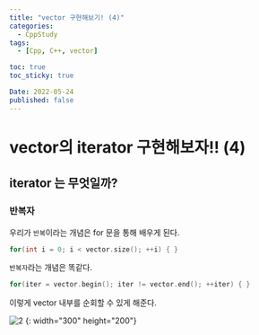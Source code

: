```yaml
---
title: "vector 구현해보기! (4)"
categories:
  - CppStudy
tags:
  - [Cpp, C++, vector]

toc: true
toc_sticky: true

Date: 2022-05-24
published: false
---
```


# vector의 iterator 구현해보자!! (4)

## iterator 는 무엇일까?
### 반복자
우리가 `반복`이라는 개념은 for 문을 통해 배우게 된다.

```cpp
for(int i = 0; i < vector.size(); ++i) { }
```

`반복자`라는 개념은 똑같다.
```cpp
for(iter = vector.begin(); iter != vector.end(); ++iter) { }
```

이렇게 vector 내부를 순회할 수 있게 해준다.


![2](https://user-images.githubusercontent.com/87271529/169980906-3bede7af-7903-4a8d-b566-2e9d40133cb6.png) {: width="300" height="200"}
